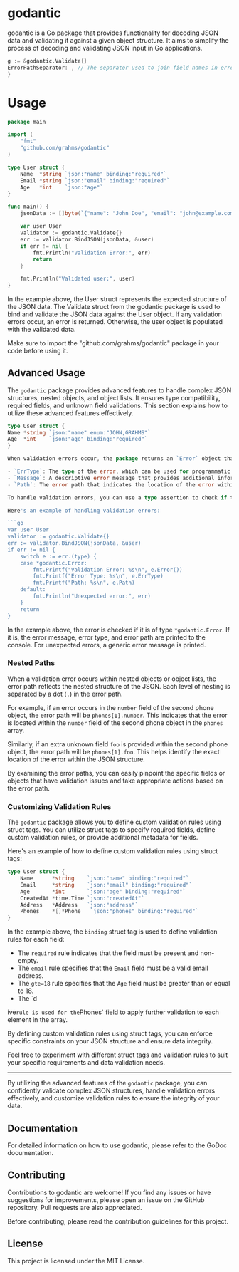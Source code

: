 # godantic

godantic is a Go package that provides functionality for decoding JSON data and validating it against a given object structure. It aims to simplify the process of decoding and validating JSON input in Go applications.

```Go
g := &godantic.Validate{}
ErrorPathSeparator: , // The separator used to join field names in error messages
}
```
# Usage

```go
package main

import (
	"fmt"
	"github.com/grahms/godantic"
)

type User struct {
	Name  *string `json:"name" binding:"required"`
	Email *string `json:"email" binding:"required"`
	Age   *int    `json:"age"`
}

func main() {
	jsonData := []byte(`{"name": "John Doe", "email": "john@example.com", "age": 30}`)

	var user User
	validator := godantic.Validate{}
	err := validator.BindJSON(jsonData, &user)
	if err != nil {
		fmt.Println("Validation Error:", err)
		return
	}

	fmt.Println("Validated user:", user)
}
```
In the example above, the User struct represents the expected structure of the JSON data. The Validate struct from the godantic package is used to bind and validate the JSON data against the User object. If any validation errors occur, an error is returned. Otherwise, the user object is populated with the validated data.

Make sure to import the "github.com/grahms/godantic" package in your code before using it.
## Advanced Usage

The `godantic` package provides advanced features to handle complex JSON structures, nested objects, and object lists. It ensures type compatibility, required fields, and unknown field validations. This section explains how to utilize these advanced features effectively.

```Go
type User struct {
Name *string `json:"name" enum:"JOHN,GRAHMS"`
Age  *int    `json:"age" binding:"required"`
}

When validation errors occur, the package returns an `Error` object that provides detailed information about the error. The `Error` object contains the following fields:

- `ErrType`: The type of the error, which can be used for programmatic handling.
- `Message`: A descriptive error message that provides additional information about the error.
- `Path`: The error path that indicates the location of the error within the JSON structure.

To handle validation errors, you can use a type assertion to check if the error is of type `*godantic.Error`. If it is, you can access the specific fields of the `Error` object for further processing or error reporting.

Here's an example of handling validation errors:

```go
var user User
validator := godantic.Validate{}
err := validator.BindJSON(jsonData, &user)
if err != nil {
	switch e := err.(type) {
	case *godantic.Error:
		fmt.Printf("Validation Error: %s\n", e.Error())
		fmt.Printf("Error Type: %s\n", e.ErrType)
		fmt.Printf("Path: %s\n", e.Path)
	default:
		fmt.Println("Unexpected error:", err)
	}
	return
}
```

In the example above, the error is checked if it is of type `*godantic.Error`. If it is, the error message, error type, and error path are printed to the console. For unexpected errors, a generic error message is printed.

### Nested Paths

When a validation error occurs within nested objects or object lists, the error path reflects the nested structure of the JSON. Each level of nesting is separated by a dot (`.`) in the error path.

For example, if an error occurs in the `number` field of the second phone object, the error path will be `phones[1].number`. This indicates that the error is located within the `number` field of the second phone object in the `phones` array.

Similarly, if an extra unknown field `foo` is provided within the second phone object, the error path will be `phones[1].foo`. This helps identify the exact location of the error within the JSON structure.

By examining the error paths, you can easily pinpoint the specific fields or objects that have validation issues and take appropriate actions based on the error path.

### Customizing Validation Rules

The `godantic` package allows you to define custom validation rules using struct tags. You can utilize struct tags to specify required fields, define custom validation rules, or provide additional metadata for fields.

Here's an example of how to define custom validation rules using struct tags:

```go
type User struct {
	Name      *string    `json:"name" binding:"required"`
	Email     *string    `json:"email" binding:"required"`
	Age       *int       `json:"age" binding:"required"`
	CreatedAt *time.Time `json:"createdAt"`
	Address   *Address   `json:"address"`
	Phones    *[]*Phone   `json:"phones" binding:"required"`
}
```

In the example above, the `binding` struct tag is used to define validation rules for each field:

- The `required` rule indicates that the field must be present and non-empty.
- The `email` rule specifies that the `Email` field must be a valid email address.
- The `gte=18` rule specifies that the `Age` field must be greater than or equal to 18.
- The `d

ive` rule is used for the `Phones` field to apply further validation to each element in the array.

By defining custom validation rules using struct tags, you can enforce specific constraints on your JSON structure and ensure data integrity.

Feel free to experiment with different struct tags and validation rules to suit your specific requirements and data validation needs.

---

By utilizing the advanced features of the `godantic` package, you can confidently validate complex JSON structures, handle validation errors effectively, and customize validation rules to ensure the integrity of your data.
## Documentation
For detailed information on how to use godantic, please refer to the GoDoc documentation.

## Contributing
Contributions to godantic are welcome! If you find any issues or have suggestions for improvements, please open an issue on the GitHub repository. Pull requests are also appreciated.

Before contributing, please read the contribution guidelines for this project.

## License
This project is licensed under the MIT License.
